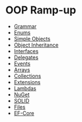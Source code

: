 # OOP Ramp-up

- [Grammar](./01-Grammar.html)
- [Enums]()
- [Simple Objects](./03-Objects.html)
- [Object Inheritance]()
- [Interfaces]()
- [Delegates]()
- [Events]()
- [Arrays]()
- [Collections]()
- [Extensions]()
- [Lambdas]()
- [NuGet]()
- [SOLID]()
- [Files]()
- [EF-Core]()

